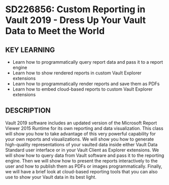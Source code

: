 # SD226856: Custom Reporting in Vault 2019 - Dress Up Your Vault Data to Meet the World

## KEY LEARNING
- Learn how to programmatically query report data and pass it to a report engine
- Learn how to show rendered reports in custom Vault Explorer extensions
- Learn how to programmatically render reports and save them as PDFs
- Learn how to embed cloud-based reports to custom Vault Explorer extensions

## DESCRIPTION
Vault 2019 software includes an updated version of the Microsoft Report Viewer 2015 Runtime for its own reporting and data visualization. This class will show you how to take advantage of this very powerful capability for your own reports and visualizations. We will show you how to generate high-quality representations of your vaulted data inside either Vault Data Standard user interface or in your Vault Client as Explorer extensions. We will show how to query data from Vault software and pass it to the reporting engine. Then we will show how to present the reports interactively to the user and how to publish them as PDFs or images programmatically. Finally, we will have a brief look at cloud-based reporting tools that you can also use to show your Vault data in its best light.

